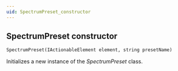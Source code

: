```yaml
---
uid: SpectrumPreset_constructor
---
```


## SpectrumPreset constructor

```txt
SpectrumPreset(IActionableElement element, string presetName)
```

Initializes a new instance of the *SpectrumPreset* class.
